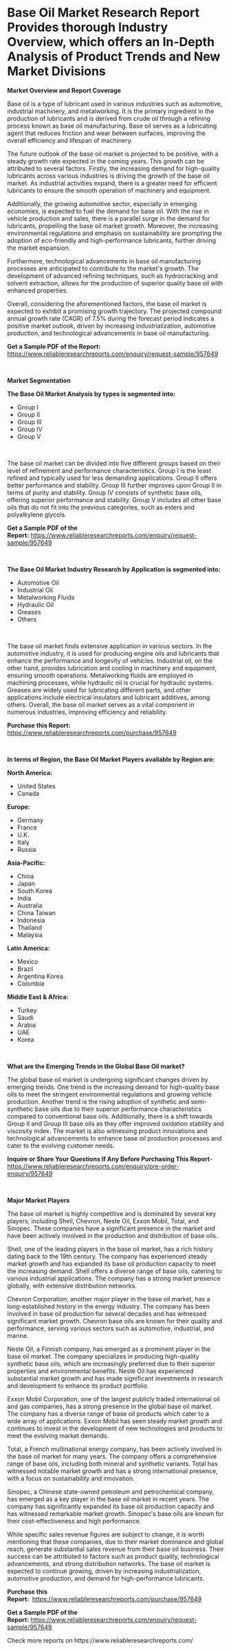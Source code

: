 <p><h1>Base Oil Market Research Report Provides thorough Industry Overview, which offers an In-Depth Analysis of Product Trends and New Market Divisions</h1></p><p><strong>Market Overview and Report Coverage</strong></p>
<p><p>Base oil is a type of lubricant used in various industries such as automotive, industrial machinery, and metalworking. It is the primary ingredient in the production of lubricants and is derived from crude oil through a refining process known as base oil manufacturing. Base oil serves as a lubricating agent that reduces friction and wear between surfaces, improving the overall efficiency and lifespan of machinery.</p><p>The future outlook of the base oil market is projected to be positive, with a steady growth rate expected in the coming years. This growth can be attributed to several factors. Firstly, the increasing demand for high-quality lubricants across various industries is driving the growth of the base oil market. As industrial activities expand, there is a greater need for efficient lubricants to ensure the smooth operation of machinery and equipment.</p><p>Additionally, the growing automotive sector, especially in emerging economies, is expected to fuel the demand for base oil. With the rise in vehicle production and sales, there is a parallel surge in the demand for lubricants, propelling the base oil market growth. Moreover, the increasing environmental regulations and emphasis on sustainability are prompting the adoption of eco-friendly and high-performance lubricants, further driving the market expansion.</p><p>Furthermore, technological advancements in base oil manufacturing processes are anticipated to contribute to the market's growth. The development of advanced refining techniques, such as hydrocracking and solvent extraction, allows for the production of superior quality base oil with enhanced properties.</p><p>Overall, considering the aforementioned factors, the base oil market is expected to exhibit a promising growth trajectory. The projected compound annual growth rate (CAGR) of 7.5% during the forecast period indicates a positive market outlook, driven by increasing industrialization, automotive production, and technological advancements in base oil manufacturing.</p></p>
<p><strong>Get a Sample PDF of the Report:</strong> <a href="https://www.reliableresearchreports.com/enquiry/request-sample/957649">https://www.reliableresearchreports.com/enquiry/request-sample/957649</a></p>
<p>&nbsp;</p>
<p><strong>Market Segmentation</strong></p>
<p><strong>The Base Oil Market Analysis by types is segmented into:</strong></p>
<p><ul><li>Group I</li><li>Group II</li><li>Group III</li><li>Group IV</li><li>Group V</li></ul></p>
<p>&nbsp;</p>
<p><p>The base oil market can be divided into five different groups based on their level of refinement and performance characteristics. Group I is the least refined and typically used for less demanding applications. Group II offers better performance and stability. Group III further improves upon Group II in terms of purity and stability. Group IV consists of synthetic base oils, offering superior performance and stability. Group V includes all other base oils that do not fit into the previous categories, such as esters and polyalkylene glycols.</p></p>
<p><strong>Get a Sample PDF of the Report:</strong>&nbsp;<a href="https://www.reliableresearchreports.com/enquiry/request-sample/957649">https://www.reliableresearchreports.com/enquiry/request-sample/957649</a></p>
<p>&nbsp;</p>
<p><strong>The Base Oil Market Industry Research by Application is segmented into:</strong></p>
<p><ul><li>Automotive Oil</li><li>Industrial Oil</li><li>Metalworking Fluids</li><li>Hydraulic Oil</li><li>Greases</li><li>Others</li></ul></p>
<p>&nbsp;</p>
<p><p>The base oil market finds extensive application in various sectors. In the automotive industry, it is used for producing engine oils and lubricants that enhance the performance and longevity of vehicles. Industrial oil, on the other hand, provides lubrication and cooling in machinery and equipment, ensuring smooth operations. Metalworking fluids are employed in machining processes, while hydraulic oil is crucial for hydraulic systems. Greases are widely used for lubricating different parts, and other applications include electrical insulators and lubricant additives, among others. Overall, the base oil market serves as a vital component in numerous industries, improving efficiency and reliability.</p></p>
<p><strong>Purchase this Report:</strong>&nbsp; <a href="https://www.reliableresearchreports.com/purchase/957649">https://www.reliableresearchreports.com/purchase/957649</a></p>
<p>&nbsp;</p>
<p><strong>In terms of Region, the Base Oil Market Players available by Region are:</strong></p>
<p>
    <p> <strong> North America: </strong>
        <ul>
            <li>United States</li>
            <li>Canada</li>
        </ul>
        </p> 
    <p> <strong> Europe: </strong>
        <ul>
            <li>Germany</li>
            <li>France</li>
            <li>U.K.</li>
            <li>Italy</li>
            <li>Russia</li>
        </ul>
        </p> 
    <p> <strong> Asia-Pacific: </strong>
        <ul>
            <li>China</li>
            <li>Japan</li>
            <li>South Korea</li>
            <li>India</li>
            <li>Australia</li>
            <li>China Taiwan</li>
            <li>Indonesia</li>
            <li>Thailand</li>
            <li>Malaysia</li>
        </ul>
        </p> 
    <p> <strong> Latin America: </strong>
        <ul>
            <li>Mexico</li>
            <li>Brazil</li>
            <li>Argentina Korea</li>
            <li>Colombia</li>
        </ul>
        </p> 
    <p> <strong> Middle East & Africa: </strong>
        <ul>
            <li>Turkey</li>
            <li>Saudi</li>
            <li>Arabia</li>
            <li>UAE</li>
            <li>Korea</li>
        </ul>
    </p>
    </p>
<p>&nbsp;</p>
<p><strong>What are the Emerging Trends in the Global Base Oil market?</strong></p>
<p><p>The global base oil market is undergoing significant changes driven by emerging trends. One trend is the increasing demand for high-quality base oils to meet the stringent environmental regulations and growing vehicle production. Another trend is the rising adoption of synthetic and semi-synthetic base oils due to their superior performance characteristics compared to conventional base oils. Additionally, there is a shift towards Group II and Group III base oils as they offer improved oxidation stability and viscosity index. The market is also witnessing product innovations and technological advancements to enhance base oil production processes and cater to the evolving customer needs.</p></p>
<p><strong>Inquire or Share Your Questions If Any Before Purchasing This Report</strong>- <a href="https://www.reliableresearchreports.com/enquiry/pre-order-enquiry/957649">https://www.reliableresearchreports.com/enquiry/pre-order-enquiry/957649</a></p>
<p>&nbsp;</p>
<p><strong>Major Market Players</strong></p>
<p><p>The base oil market is highly competitive and is dominated by several key players, including Shell, Chevron, Neste Oil, Exxon Mobil, Total, and Sinopec. These companies have a significant presence in the market and have been actively involved in the production and distribution of base oils.</p><p>Shell, one of the leading players in the base oil market, has a rich history dating back to the 19th century. The company has experienced steady market growth and has expanded its base oil production capacity to meet the increasing demand. Shell offers a diverse range of base oils, catering to various industrial applications. The company has a strong market presence globally, with extensive distribution networks.</p><p>Chevron Corporation, another major player in the base oil market, has a long-established history in the energy industry. The company has been involved in base oil production for several decades and has witnessed significant market growth. Chevron base oils are known for their quality and performance, serving various sectors such as automotive, industrial, and marine.</p><p>Neste Oil, a Finnish company, has emerged as a prominent player in the base oil market. The company specializes in producing high-quality synthetic base oils, which are increasingly preferred due to their superior properties and environmental benefits. Neste Oil has experienced substantial market growth and has made significant investments in research and development to enhance its product portfolio.</p><p>Exxon Mobil Corporation, one of the largest publicly traded international oil and gas companies, has a strong presence in the global base oil market. The company has a diverse range of base oil products which cater to a wide array of applications. Exxon Mobil has seen steady market growth and continues to invest in the development of new technologies and products to meet the evolving market demands.</p><p>Total, a French multinational energy company, has been actively involved in the base oil market for many years. The company offers a comprehensive range of base oils, including both mineral and synthetic variants. Total has witnessed notable market growth and has a strong international presence, with a focus on sustainability and innovation.</p><p>Sinopec, a Chinese state-owned petroleum and petrochemical company, has emerged as a key player in the base oil market in recent years. The company has significantly expanded its base oil production capacity and has witnessed remarkable market growth. Sinopec's base oils are known for their cost-effectiveness and high performance.</p><p>While specific sales revenue figures are subject to change, it is worth mentioning that these companies, due to their market dominance and global reach, generate substantial sales revenue from their base oil business. Their success can be attributed to factors such as product quality, technological advancements, and strong distribution networks. The base oil market is expected to continue growing, driven by increasing industrialization, automotive production, and demand for high-performance lubricants.</p></p>
<p><strong>Purchase this Report:</strong>&nbsp;&nbsp;<a href="https://www.reliableresearchreports.com/purchase/957649">https://www.reliableresearchreports.com/purchase/957649</a></p>
<p></p>
<p><strong>Get a Sample PDF of the Report:</strong>&nbsp;<a href="https://www.reliableresearchreports.com/enquiry/request-sample/957649">https://www.reliableresearchreports.com/enquiry/request-sample/957649</a></p>
<p>Check more reports on https://www.reliableresearchreports.com/</p>